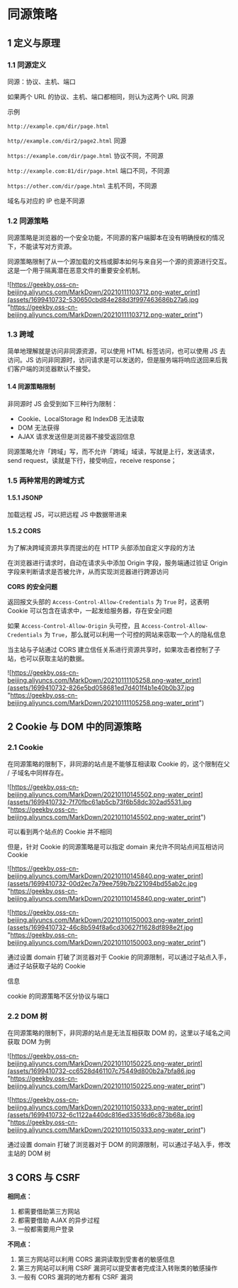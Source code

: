 
# [](#%E5%90%8C%E6%BA%90%E7%AD%96%E7%95%A5)同源策略

## [](#1-%E5%AE%9A%E4%B9%89%E4%B8%8E%E5%8E%9F%E7%90%86)1 定义与原理

### [](#11-%E5%90%8C%E6%BA%90%E5%AE%9A%E4%B9%89)1.1 同源定义

同源：协议、主机、端口

如果两个 URL 的协议、主机、端口都相同，则认为这两个 URL 同源

示例

`http://example.cpm/dir/page.html`

`http//example.com/dir2/page2.html` 同源

`https://example.com/dir/page.html` 协议不同，不同源

`http://example.com:81/dir/page.html` 端口不同，不同源

`https://other.com/dir/page.html` 主机不同，不同源

域名与对应的 IP 也是不同源

### [](#12-%E5%90%8C%E6%BA%90%E7%AD%96%E7%95%A5)1.2 同源策略

同源策略是浏览器的一个安全功能，不同源的客户端脚本在没有明确授权的情况下，不能读写对方资源。

同源策略限制了从一个源加载的文档或脚本如何与来自另一个源的资源进行交互。这是一个用于隔离潜在恶意文件的重要安全机制。

![https://geekby.oss-cn-beijing.aliyuncs.com/MarkDown/20210111103712.png-water_print](assets/1699410732-530650cbd84e288d3f997463686b27a6.jpg "https://geekby.oss-cn-beijing.aliyuncs.com/MarkDown/20210111103712.png-water_print")

### [](#13-%E8%B7%A8%E5%9F%9F)1.3 跨域

简单地理解就是访问非同源资源，可以使用 HTML 标签访问，也可以使用 JS 去访问。JS 访问非同源时，访问请求是可以发送的，但是服务端将响应送回来后我们客户端的浏览器默认不接受。

#### [](#14-%E5%90%8C%E6%BA%90%E7%AD%96%E7%95%A5%E9%99%90%E5%88%B6)1.4 同源策略限制

非同源时 JS 会受到如下三种行为限制：

-   Cookie、LocalStorage 和 IndexDB 无法读取
-   DOM 无法获得
-   AJAX 请求发送但是浏览器不接受返回信息

同源策略允许「跨域」写，而不允许「跨域」域读，写就是上行，发送请求，send request，读就是下行，接受响应，receive response；

### [](#15-%E4%B8%A4%E7%A7%8D%E5%B8%B8%E7%94%A8%E7%9A%84%E8%B7%A8%E5%9F%9F%E6%96%B9%E5%BC%8F)1.5 两种常用的跨域方式

#### [](#151-jsonp)1.5.1 JSONP

加载远程 JS，可以把远程 JS 中数据带进来

#### [](#152-cors)1.5.2 CORS

为了解决跨域资源共享而提出的在 HTTP 头部添加自定义字段的方法

在浏览器进行请求时，自动在请求头中添加 Origin 字段，服务端通过验证 Origin 字段来判断请求是否被允许，从而实现浏览器进行跨源访问

**CORS 的安全问题**

返回报文头部的 `Access-Control-Allow-Credentials` 为 `True` 时，这表明 Cookie 可以包含在请求中，一起发给服务器，存在安全问题

如果 `Access-Control-Allow-Origin` 头可控，且 `Access-Control-Allow-Credentials` 为 `True`，那么就可以利用一个可控的网站来窃取一个人的隐私信息

当主站与子站通过 CORS 建立信任关系进行资源共享时，如果攻击者控制了子站，也可以获取主站的数据。

![https://geekby.oss-cn-beijing.aliyuncs.com/MarkDown/20210111105258.png-water_print](assets/1699410732-826e5bd058681ed7d401f4b1e40b0b37.jpg "https://geekby.oss-cn-beijing.aliyuncs.com/MarkDown/20210111105258.png-water_print")

## [](#2-cookie-%E4%B8%8E-dom-%E4%B8%AD%E7%9A%84%E5%90%8C%E6%BA%90%E7%AD%96%E7%95%A5)2 Cookie 与 DOM 中的同源策略

### [](#21-cookie)2.1 Cookie

在同源策略的限制下，非同源的站点是不能够互相读取 Cookie 的，这个限制在父 / 子域名中同样存在。

![https://geekby.oss-cn-beijing.aliyuncs.com/MarkDown/20210110145502.png-water_print](assets/1699410732-7f70fbc61ab5cb73f6b58dc302ad5531.jpg "https://geekby.oss-cn-beijing.aliyuncs.com/MarkDown/20210110145502.png-water_print")

可以看到两个站点的 Cookie 并不相同

但是，针对 Cookie 的同源策略是可以指定 domain 来允许不同站点间互相访问 Cookie

![https://geekby.oss-cn-beijing.aliyuncs.com/MarkDown/20210110145840.png-water_print](assets/1699410732-00d2ec7a79ee759b7b221094bd55ab2c.jpg "https://geekby.oss-cn-beijing.aliyuncs.com/MarkDown/20210110145840.png-water_print")

![https://geekby.oss-cn-beijing.aliyuncs.com/MarkDown/20210110150003.png-water_print](assets/1699410732-46c8b594f8a6cd30627f1628df898e2f.jpg "https://geekby.oss-cn-beijing.aliyuncs.com/MarkDown/20210110150003.png-water_print")

通过设置 domain 打破了浏览器对于 Cookie 的同源限制，可以通过子站点入手，通过子站获取子站的 Cookie

信息

cookie 的同源策略不区分协议与端口

### [](#22-dom-%E6%A0%91)2.2 DOM 树

在同源策略的限制下，非同源的站点是无法互相获取 DOM 的，这里以子域名之间获取 DOM 为例

![https://geekby.oss-cn-beijing.aliyuncs.com/MarkDown/20210110150225.png-water_print](assets/1699410732-cc6528d461107c75449d800b2a7bfa86.jpg "https://geekby.oss-cn-beijing.aliyuncs.com/MarkDown/20210110150225.png-water_print")

![https://geekby.oss-cn-beijing.aliyuncs.com/MarkDown/20210110150333.png-water_print](assets/1699410732-6c1122a440dc816ed33516d6c873b68a.jpg "https://geekby.oss-cn-beijing.aliyuncs.com/MarkDown/20210110150333.png-water_print")

通过设置 domain 打破了浏览器对于 DOM 的同源限制，可以通过子站入手，修改主站的 DOM 树

## [](#3-cors-%E4%B8%8E-csrf)3 CORS 与 CSRF

**相同点：**

1.  都需要借助第三方网站
2.  都需要借助 AJAX 的异步过程
3.  一般都需要用户登录

**不同点：**

1.  第三方网站可以利用 CORS 漏洞读取到受害者的敏感信息
2.  第三方网站可以利用 CSRF 漏洞可以提受害者完成注入转账类的敏感操作
3.  一般有 CORS 漏洞的地方都有 CSRF 漏洞
